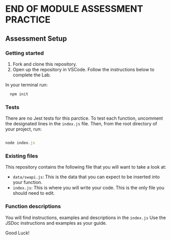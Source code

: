 # END OF MODULE ASSESSMENT PRACTICE

## Assessment Setup

### Getting started

1.  Fork and clone this repository.
1.  Open up the repository in VSCode. Follow the instructions below to complete the Lab.

In your terminal run:

```js
  npm init

```

### Tests

There are no Jest tests for this parctice.
To test each function, uncomment the designated lines in the `index.js` file.
Then, from the root directory of your project, run:

```js

node index.js

```

### Existing files

This repository contains the following file that you will want to take a look at:

- `data/swapi.js`: This is the data that you can expect to be inserted into your function.
- `index.js`: This is where you will write your code. This is the only file you should need to edit.

### Function descriptions

You will find instructions, examples and descriptions in the `index.js`
Use the JSDoc instructions and examples as your guide.

Good Luck!
